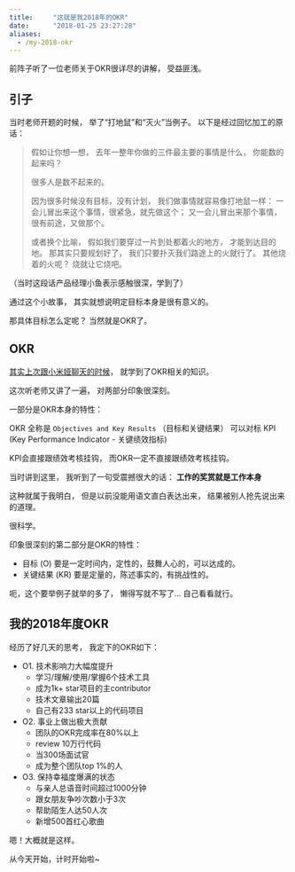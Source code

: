 ```yaml
---
title:     "这就是我2018年的OKR"
date:      "2018-01-25 23:27:28"
aliases:
  - /my-2018-okr
---
```


前阵子听了一位老师关于OKR很详尽的讲解，
受益匪浅。

<!--more-->

## 引子

当时老师开题的时候，
举了“打地鼠”和“灭火”当例子。
以下是经过回忆加工的原话：

> 假如让你想一想，
> 去年一整年你做的三件最主要的事情是什么，
> 你能数的起来吗？
>
> 很多人是数不起来的。
>
> 因为很多时候没有目标，没有计划，
> 我们做事情就容易像打地鼠一样：
> 一会儿冒出来这个事情，很紧急，就先做这个；
> 又一会儿冒出来那个事情，很有前途，又做那个。
>
> 或者换个比喻，
> 假如我们要穿过一片到处都着火的地方，
> 才能到达目的地。
> 那其实只要规划好了，
> 我们只要扑灭我们路途上的火就行了。
> 其他烧着的火呢？
> 烧就让它烧吧。

（当时这段话产品经理小鱼表示感触很深，学到了）

通过这个小故事，
其实就想说明定目标本身是很有意义的。

那具体目标怎么定呢？
当然就是OKR了。


## OKR

[其实上次跟小米娅聊天的时候][okr]，
就学到了OKR相关的知识。

这次听老师又讲了一遍，
对两部分印象很深刻。

一部分是OKR本身的特性：

OKR 全称是 `Objectives and Key Results` （目标和关键结果）
可以对标 KPI (Key Performance Indicator - 关键绩效指标)

KPI会直接跟绩效考核挂钩，
而OKR一定不直接跟绩效考核挂钩。

当时讲到这里，
我听到了一句受震撼很大的话：
**工作的奖赏就是工作本身**

这种就属于我明白，
但是以前没能用语文直白表达出来，
结果被别人抢先说出来的道理。

很科学。

印象很深刻的第二部分是OKR的特性：

* 目标 (O) 要是一定时间内，定性的，鼓舞人心的，可以达成的。
* 关键结果 (KR) 要是定量的，陈述事实的，有挑战性的。

呃，这个要举例子就举的多了，
懒得写就不写了…
自己看看就行。


## 我的2018年度OKR

经历了好几天的思考，
我定下的OKR如下：

* O1. 技术影响力大幅度提升
  * 学习/理解/使用/掌握6个技术工具
  * 成为1k+ star项目的主contributor
  * 技术文章输出20篇
  * 自己有233 star以上的代码项目
* O2. 事业上做出极大贡献
  * 团队的OKR完成率在80%以上
  * review 10万行代码
  * 当300场面试官
  * 成为整个团队top 1%的人
* O3. 保持幸福度爆满的状态
  * 与亲人总语音时间超过1000分钟
  * 跟女朋友争吵次数小于3次
  * 帮助陌生人达50人次
  * 新增500首红心歌曲

嗯！大概就是这样。

从今天开始，计时开始啦~

[okr]: /okr


